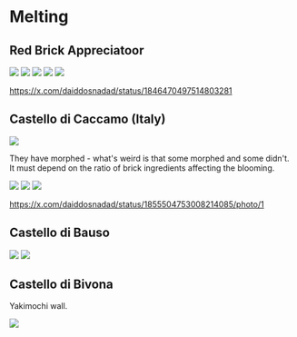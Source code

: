 # Melting

## Red Brick Appreciatoor

![](img/sunyaragi.jpeg)
![](img/redbrick.jpeg)
![](img/redbrick2.jpeg)
![](img/redbrick3.jpeg)
![](img/redbrick4.jpeg)

https://x.com/daiddosnadad/status/1846470497514803281

## Castello di Caccamo (Italy)

![](img/melted-bricks.jpeg)

They have morphed - what's weird is that some morphed and some didn't. It must depend on the ratio of brick ingredients affecting the blooming.

![](img/caccamo1.jpeg)
![](img/caccamo2.jpeg)
![](img/caccamo3.jpeg)

https://x.com/daiddosnadad/status/1855504753008214085/photo/1

## Castello di Bauso

![](img/castello-bauso.jpeg)
![](img/castello-bauso2.jpeg)

## Castello di Bivona

Yakimochi wall.

![](img/castello-bivona.jpeg)